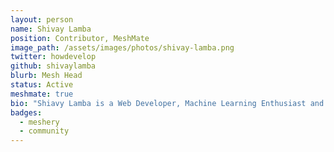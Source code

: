 ```yaml
---
layout: person
name: Shivay Lamba
position: Contributor, MeshMate
image_path: /assets/images/photos/shivay-lamba.png
twitter: howdevelop
github: shivaylamba
blurb: Mesh Head
status: Active
meshmate: true
bio: "Shiavy Lamba is a Web Developer, Machine Learning Enthusiast and Open Source Developer 🚀 from India."
badges: 
  - meshery
  - community
---
```

